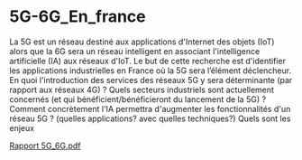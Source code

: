 # 5G-6G_En_france
La 5G est un réseau destiné aux applications d'Internet des objets (IoT) alors que la 6G sera un réseau 
intelligent en associant l'intelligence artificielle (IA) aux réseaux d'IoT. Le but de cette recherche est d'identifier les applications 
industrielles en France où la 5G sera l’élément déclencheur. En quoi l'introduction des services des 
réseaux 5G y sera déterminante (par rapport aux réseaux 4G) ? Quels secteurs industriels sont 
actuellement concernés (et qui bénéficient/bénéficieront du lancement de la 5G) ? Comment 
concrètement l'IA permettra d'augmenter les fonctionnalités d'un réseau 5G ? (quelles 
applications? avec quelles techniques?) Quels sont les enjeux 

[Rapport 5G_6G.pdf](https://github.com/YassineAmcharod/5G-6G_En_france/files/6641796/Rapport.5G_6G.pdf)

